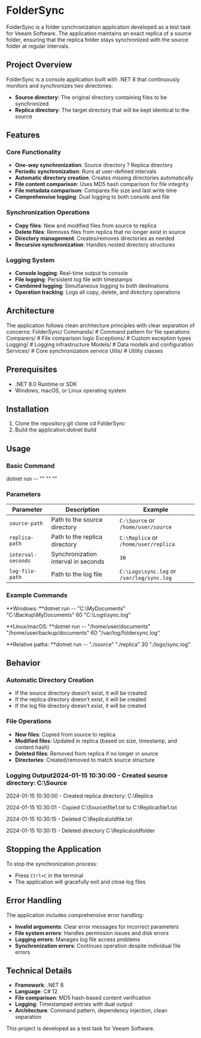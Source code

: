 # FolderSync

FolderSync is a folder synchronization application developed as a test task for Veeam Software. The application maintains an exact replica of a source folder, ensuring that the replica folder stays synchronized with the source folder at regular intervals.

## Project Overview

FolderSync is a console application built with .NET 8 that continuously monitors and synchronizes two directories:
- **Source directory**: The original directory containing files to be synchronized
- **Replica directory**: The target directory that will be kept identical to the source

## Features

### Core Functionality
- **One-way synchronization**: Source directory ? Replica directory
- **Periodic synchronization**: Runs at user-defined intervals
- **Automatic directory creation**: Creates missing directories automatically
- **File content comparison**: Uses MD5 hash comparison for file integrity
- **File metadata comparison**: Compares file size and last write time
- **Comprehensive logging**: Dual logging to both console and file

### Synchronization Operations
- **Copy files**: New and modified files from source to replica
- **Delete files**: Removes files from replica that no longer exist in source
- **Directory management**: Creates/removes directories as needed
- **Recursive synchronization**: Handles nested directory structures

### Logging System
- **Console logging**: Real-time output to console
- **File logging**: Persistent log file with timestamps
- **Combined logging**: Simultaneous logging to both destinations
- **Operation tracking**: Logs all copy, delete, and directory operations

## Architecture

The application follows clean architecture principles with clear separation of concerns:
FolderSync/
Commands/           # Command pattern for file operations
Comparers/          # File comparison logic
Exceptions/         # Custom exception types
Logging/           # Logging infrastructure
Models/            # Data models and configuration
Services/          # Core synchronization service
Utils/             # Utility classes

## Prerequisites

- .NET 8.0 Runtime or SDK
- Windows, macOS, or Linux operating system

## Installation

1. Clone the repository:git clone <repository-url>
cd FolderSync
2. Build the application:dotnet build
## Usage

### Basic Command
dotnet run -- "<source-path>" "<replica-path>" <interval-seconds> "<log-file-path>"
### Parameters

| Parameter | Description | Example |
|-----------|-------------|---------|
| `source-path` | Path to the source directory | `C:\Source` or `/home/user/source` |
| `replica-path` | Path to the replica directory | `C:\Replica` or `/home/user/replica` |
| `interval-seconds` | Synchronization interval in seconds | `30` |
| `log-file-path` | Path to the log file | `C:\Logs\sync.log` or `/var/log/sync.log` |

### Example Commands

**Windows: **dotnet run -- "C:\MyDocuments" "C:\Backup\MyDocuments" 60 "C:\Logs\sync.log"

**Linux/macOS: **dotnet run -- "/home/user/documents" "/home/user/backup/documents" 60 "/var/log/foldersync.log"

**Relative paths: **dotnet run -- "./source" "./replica" 30 "./logs/sync.log"


## Behavior

### Automatic Directory Creation
- If the source directory doesn't exist, it will be created
- If the replica directory doesn't exist, it will be created
- If the log file directory doesn't exist, it will be created

### File Operations
- **New files**: Copied from source to replica
- **Modified files**: Updated in replica (based on size, timestamp, and content hash)
- **Deleted files**: Removed from replica if no longer in source
- **Directories**: Created/removed to match source structure

### Logging Output2024-01-15 10:30:00 - Created source directory: C:\Source
2024-01-15 10:30:00 - Created replica directory: C:\Replica

2024-01-15 10:30:01 - Copied C:\Source\file1.txt to C:\Replica\file1.txt

2024-01-15 10:30:15 - Deleted C:\Replica\oldfile.txt

2024-01-15 10:30:15 - Deleted directory C:\Replica\oldfolder

## Stopping the Application

To stop the synchronization process:
- Press `Ctrl+C` in the terminal
- The application will gracefully exit and close log files

## Error Handling

The application includes comprehensive error handling:
- **Invalid arguments**: Clear error messages for incorrect parameters
- **File system errors**: Handles permission issues and disk errors
- **Logging errors**: Manages log file access problems
- **Synchronization errors**: Continues operation despite individual file errors

## Technical Details

- **Framework**: .NET 8
- **Language**: C# 12
- **File comparison**: MD5 hash-based content verification
- **Logging**: Timestamped entries with dual output
- **Architecture**: Command pattern, dependency injection, clean separation


This project is developed as a test task for Veeam Software.
